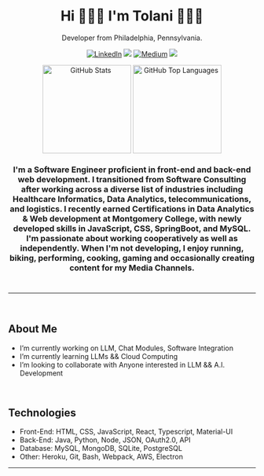 <h1 align="center">
  Hi 🙋🏾‍♂️ I'm Tolani 👨🏾‍💻
</h1>

<p align="center">
		Developer from Philadelphia, Pennsylvania.
</p>

<p align="center"><a href="https://www.linkedin.com/in/TOyefule" target="_blank"><img alt="LinkedIn" src="https://img.shields.io/badge/linkedin-%230077B5.svg?&style=for-the-badge&logo=linkedin&logoColor=white" /></a> <a href="https://leetcode.com/TOyefule/"><img src="https://img.shields.io/badge/-LeetCode-FFA116?style=for-the-badge&logo=LeetCode&logoColor=black"></a> <a href="https://medium.com/@TOyefule" target="_blank">
	<img alt="Medium" src="https://img.shields.io/badge/medium-%2312100E.svg?&style=for-the-badge&logo=medium&logoColor=white" /></a> <a href="https://dev.to/toyefule"><img src="https://img.shields.io/badge/DEV.TO-%230A0A0A.svg?&style=for-the-badge&logo=dev-dot-to&logoColor=white"></a></p>

<div align="center">
	<img src="https://github-readme-stats.vercel.app/api?username=TOyefule&show_icons=true&theme=tokyonight&count_private=true" alt="GitHub Stats" align="top" height="180"/>
	<img src="https://github-readme-stats.vercel.app/api/top-langs/?username=TOyefule&theme=tokyonight&langs_count=8&layout=compact" alt="GitHub Top Languages" align="top" height="180"/>
</div>


<h3 align="center" style="margin-bottom:10px">
	I'm a Software Engineer proficient in front-end and back-end web development. 
	I transitioned from Software Consulting after working across a diverse list of industries including Healthcare Informatics, 
	Data Analytics, telecommunications, and logistics. I recently earned Certifications in Data Analytics & Web development at Montgomery College, 
	with newly developed skills in JavaScript, CSS, SpringBoot, and MySQL. I'm passionate about working cooperatively as well as independently. 
	When I'm not developing, I enjoy running, biking, performing, cooking, gaming  and occasionally creating content for my Media Channels.</h4>
<div align="center">
<br>
</div>

<hr>

<br>

## About Me

<ul>
<li> I’m currently working on LLM, Chat Modules, Software Integration 
<li> I’m currently learning LLMs && Cloud Computing
<li> I’m looking to collaborate with Anyone interested in LLM && A.I. Development 

</ul>


<br>

## Technologies

<ul>
	<li>Front-End: HTML, CSS, JavaScript, React, Typescript, Material-UI</li>
	<li>Back-End: Java, Python, Node, JSON, OAuth2.0, API</li>
	<li>Database: MySQL, MongoDB, SQLite, PostgreSQL</li>
	<li>Other: Heroku, Git, Bash, Webpack, AWS, Electron</li>
</ul>

<hr>




